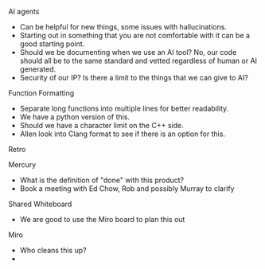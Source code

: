 AI agents
- Can be helpful for new things, some issues with hallucinations.
- Starting out in something that you are not comfortable with it can be a good starting point.
- Should we be documenting when we use an AI tool? No, our code should all be to the same standard and vetted regardless of human or AI generated.
- Security of our IP? Is there a limit to the things that we can give to AI?

Function Formatting
- Separate long functions into multiple lines for better readability.
- We have a python version of this.
- Should we have a character limit on the C++ side.
- Allen look into Clang format to see if there is an option for this.

Retro

Mercury
- What is the definition of "done" with this product?
- Book a meeting with Ed Chow, Rob and possibly Murray to clarify

Shared Whiteboard
- We are good to use the Miro board to plan this out

Miro
- Who cleans this up?
- 